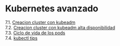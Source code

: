 # Kubernetes avanzado  
7.1. [Creacion cluster con kubeadm](7.1/README.md)  
7.2. [Creacion cluster con kubeadm alta disponibilidad](7.2/README.md)  
7.3. [Ciclo de vida de los pods](7.3/README.md)  
7.4. [kubectl tips](7.4/Kubectl-tips.md)  
